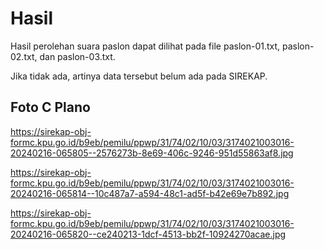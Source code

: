 # Hasil

Hasil perolehan suara paslon dapat dilihat pada file paslon-01.txt, paslon-02.txt, dan paslon-03.txt.

Jika tidak ada, artinya data tersebut belum ada pada SIREKAP.

## Foto C Plano

https://sirekap-obj-formc.kpu.go.id/b9eb/pemilu/ppwp/31/74/02/10/03/3174021003016-20240216-065805--2576273b-8e69-406c-9246-951d55863af8.jpg

https://sirekap-obj-formc.kpu.go.id/b9eb/pemilu/ppwp/31/74/02/10/03/3174021003016-20240216-065814--10c487a7-a594-48c1-ad5f-b42e69e7b892.jpg

https://sirekap-obj-formc.kpu.go.id/b9eb/pemilu/ppwp/31/74/02/10/03/3174021003016-20240216-065820--ce240213-1dcf-4513-bb2f-10924270acae.jpg
